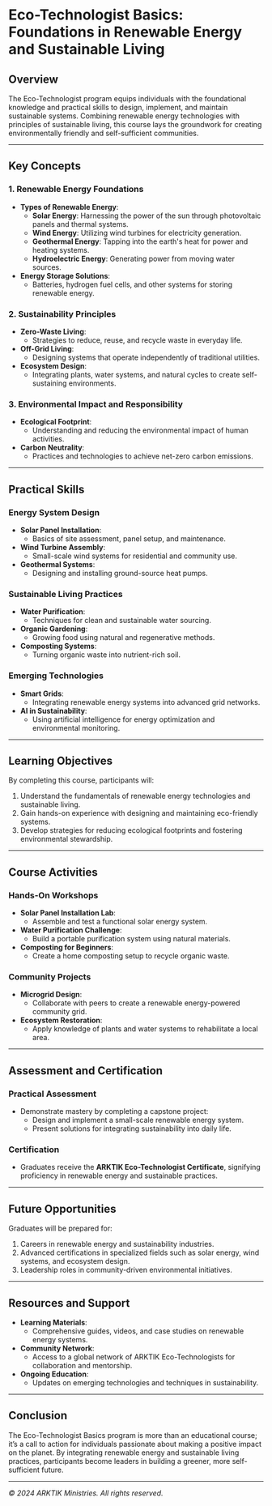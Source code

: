 # Eco-Technologist Basics: Foundations in Renewable Energy and Sustainable Living

## Overview

The Eco-Technologist program equips individuals with the foundational knowledge and practical skills to design, implement, and maintain sustainable systems. Combining renewable energy technologies with principles of sustainable living, this course lays the groundwork for creating environmentally friendly and self-sufficient communities.

---

## Key Concepts

### 1. Renewable Energy Foundations
- **Types of Renewable Energy**:
  - **Solar Energy**: Harnessing the power of the sun through photovoltaic panels and thermal systems.
  - **Wind Energy**: Utilizing wind turbines for electricity generation.
  - **Geothermal Energy**: Tapping into the earth's heat for power and heating systems.
  - **Hydroelectric Energy**: Generating power from moving water sources.
- **Energy Storage Solutions**:
  - Batteries, hydrogen fuel cells, and other systems for storing renewable energy.

### 2. Sustainability Principles
- **Zero-Waste Living**:
  - Strategies to reduce, reuse, and recycle waste in everyday life.
- **Off-Grid Living**:
  - Designing systems that operate independently of traditional utilities.
- **Ecosystem Design**:
  - Integrating plants, water systems, and natural cycles to create self-sustaining environments.

### 3. Environmental Impact and Responsibility
- **Ecological Footprint**:
  - Understanding and reducing the environmental impact of human activities.
- **Carbon Neutrality**:
  - Practices and technologies to achieve net-zero carbon emissions.

---

## Practical Skills

### Energy System Design
- **Solar Panel Installation**:
  - Basics of site assessment, panel setup, and maintenance.
- **Wind Turbine Assembly**:
  - Small-scale wind systems for residential and community use.
- **Geothermal Systems**:
  - Designing and installing ground-source heat pumps.

### Sustainable Living Practices
- **Water Purification**:
  - Techniques for clean and sustainable water sourcing.
- **Organic Gardening**:
  - Growing food using natural and regenerative methods.
- **Composting Systems**:
  - Turning organic waste into nutrient-rich soil.

### Emerging Technologies
- **Smart Grids**:
  - Integrating renewable energy systems into advanced grid networks.
- **AI in Sustainability**:
  - Using artificial intelligence for energy optimization and environmental monitoring.

---

## Learning Objectives

By completing this course, participants will:
1. Understand the fundamentals of renewable energy technologies and sustainable living.
2. Gain hands-on experience with designing and maintaining eco-friendly systems.
3. Develop strategies for reducing ecological footprints and fostering environmental stewardship.

---

## Course Activities

### Hands-On Workshops
- **Solar Panel Installation Lab**:
  - Assemble and test a functional solar energy system.
- **Water Purification Challenge**:
  - Build a portable purification system using natural materials.
- **Composting for Beginners**:
  - Create a home composting setup to recycle organic waste.

### Community Projects
- **Microgrid Design**:
  - Collaborate with peers to create a renewable energy-powered community grid.
- **Ecosystem Restoration**:
  - Apply knowledge of plants and water systems to rehabilitate a local area.

---

## Assessment and Certification

### Practical Assessment
- Demonstrate mastery by completing a capstone project:
  - Design and implement a small-scale renewable energy system.
  - Present solutions for integrating sustainability into daily life.

### Certification
- Graduates receive the **ARKTIK Eco-Technologist Certificate**, signifying proficiency in renewable energy and sustainable practices.

---

## Future Opportunities

Graduates will be prepared for:
1. Careers in renewable energy and sustainability industries.
2. Advanced certifications in specialized fields such as solar energy, wind systems, and ecosystem design.
3. Leadership roles in community-driven environmental initiatives.

---

## Resources and Support

- **Learning Materials**:
  - Comprehensive guides, videos, and case studies on renewable energy systems.
- **Community Network**:
  - Access to a global network of ARKTIK Eco-Technologists for collaboration and mentorship.
- **Ongoing Education**:
  - Updates on emerging technologies and techniques in sustainability.

---

## Conclusion

The Eco-Technologist Basics program is more than an educational course; it’s a call to action for individuals passionate about making a positive impact on the planet. By integrating renewable energy and sustainable living practices, participants become leaders in building a greener, more self-sufficient future.

---

*© 2024 ARKTIK Ministries. All rights reserved.*
